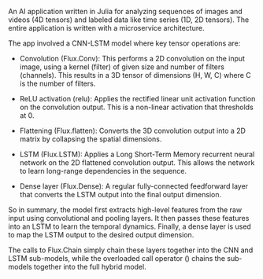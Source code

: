An AI application written in Julia for analyzing sequences of images and videos (4D tensors) and labeled data like time series (1D, 2D tensors). The entire application is written with a microservice architecture.


The app involved a CNN-LSTM model where key tensor operations are:

- Convolution (Flux.Conv): This performs a 2D convolution on the input image, using a kernel (filter) of given size and number of filters (channels). This results in a 3D tensor of dimensions (H, W, C) where C is the number of filters.

- ReLU activation (relu): Applies the rectified linear unit activation function on the convolution output. This is a non-linear activation that thresholds at 0.

- Flattening (Flux.flatten): Converts the 3D convolution output into a 2D matrix by collapsing the spatial dimensions.

- LSTM (Flux.LSTM): Applies a Long Short-Term Memory recurrent neural network on the 2D flattened convolution output. This allows the network to learn long-range dependencies in the sequence.

- Dense layer (Flux.Dense): A regular fully-connected feedforward layer that converts the LSTM output into the final output dimension.

So in summary, the model first extracts high-level features from the raw input using convolutional and pooling layers. It then passes these features into an LSTM to learn the temporal dynamics. Finally, a dense layer is used to map the LSTM output to the desired output dimension.

The calls to Flux.Chain simply chain these layers together into the CNN and LSTM sub-models, while the overloaded call operator () chains the sub-models together into the full hybrid model.